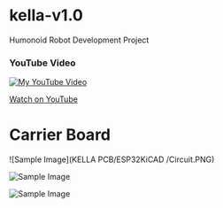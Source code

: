 # kella-v1.0
 Humonoid Robot Development Project

 ### YouTube Video

[![My YouTube Video](http://img.youtube.com/vi/laG0K3bYE8s/0.jpg)](https://www.youtube.com/watch?v=laG0K3bYE8s)

[Watch on YouTube](https://www.youtube.com/watch?v=laG0K3bYE8s)

# Carrier Board 

![Sample Image](KELLA PCB/ESP32KiCAD
/Circuit.PNG)

![Sample Image](images/example.png)

![Sample Image](images/example.png)

